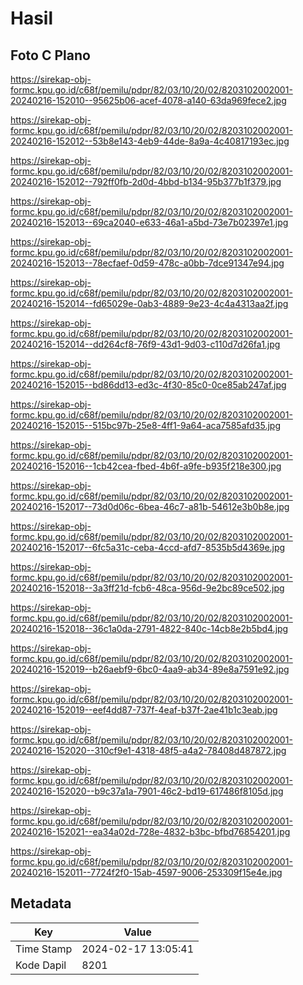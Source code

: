 # Hasil

## Foto C Plano

https://sirekap-obj-formc.kpu.go.id/c68f/pemilu/pdpr/82/03/10/20/02/8203102002001-20240216-152010--95625b06-acef-4078-a140-63da969fece2.jpg

https://sirekap-obj-formc.kpu.go.id/c68f/pemilu/pdpr/82/03/10/20/02/8203102002001-20240216-152012--53b8e143-4eb9-44de-8a9a-4c40817193ec.jpg

https://sirekap-obj-formc.kpu.go.id/c68f/pemilu/pdpr/82/03/10/20/02/8203102002001-20240216-152012--792ff0fb-2d0d-4bbd-b134-95b377b1f379.jpg

https://sirekap-obj-formc.kpu.go.id/c68f/pemilu/pdpr/82/03/10/20/02/8203102002001-20240216-152013--69ca2040-e633-46a1-a5bd-73e7b02397e1.jpg

https://sirekap-obj-formc.kpu.go.id/c68f/pemilu/pdpr/82/03/10/20/02/8203102002001-20240216-152013--78ecfaef-0d59-478c-a0bb-7dce91347e94.jpg

https://sirekap-obj-formc.kpu.go.id/c68f/pemilu/pdpr/82/03/10/20/02/8203102002001-20240216-152014--fd65029e-0ab3-4889-9e23-4c4a4313aa2f.jpg

https://sirekap-obj-formc.kpu.go.id/c68f/pemilu/pdpr/82/03/10/20/02/8203102002001-20240216-152014--dd264cf8-76f9-43d1-9d03-c110d7d26fa1.jpg

https://sirekap-obj-formc.kpu.go.id/c68f/pemilu/pdpr/82/03/10/20/02/8203102002001-20240216-152015--bd86dd13-ed3c-4f30-85c0-0ce85ab247af.jpg

https://sirekap-obj-formc.kpu.go.id/c68f/pemilu/pdpr/82/03/10/20/02/8203102002001-20240216-152015--515bc97b-25e8-4ff1-9a64-aca7585afd35.jpg

https://sirekap-obj-formc.kpu.go.id/c68f/pemilu/pdpr/82/03/10/20/02/8203102002001-20240216-152016--1cb42cea-fbed-4b6f-a9fe-b935f218e300.jpg

https://sirekap-obj-formc.kpu.go.id/c68f/pemilu/pdpr/82/03/10/20/02/8203102002001-20240216-152017--73d0d06c-6bea-46c7-a81b-54612e3b0b8e.jpg

https://sirekap-obj-formc.kpu.go.id/c68f/pemilu/pdpr/82/03/10/20/02/8203102002001-20240216-152017--6fc5a31c-ceba-4ccd-afd7-8535b5d4369e.jpg

https://sirekap-obj-formc.kpu.go.id/c68f/pemilu/pdpr/82/03/10/20/02/8203102002001-20240216-152018--3a3ff21d-fcb6-48ca-956d-9e2bc89ce502.jpg

https://sirekap-obj-formc.kpu.go.id/c68f/pemilu/pdpr/82/03/10/20/02/8203102002001-20240216-152018--36c1a0da-2791-4822-840c-14cb8e2b5bd4.jpg

https://sirekap-obj-formc.kpu.go.id/c68f/pemilu/pdpr/82/03/10/20/02/8203102002001-20240216-152019--b26aebf9-6bc0-4aa9-ab34-89e8a7591e92.jpg

https://sirekap-obj-formc.kpu.go.id/c68f/pemilu/pdpr/82/03/10/20/02/8203102002001-20240216-152019--eef4dd87-737f-4eaf-b37f-2ae41b1c3eab.jpg

https://sirekap-obj-formc.kpu.go.id/c68f/pemilu/pdpr/82/03/10/20/02/8203102002001-20240216-152020--310cf9e1-4318-48f5-a4a2-78408d487872.jpg

https://sirekap-obj-formc.kpu.go.id/c68f/pemilu/pdpr/82/03/10/20/02/8203102002001-20240216-152020--b9c37a1a-7901-46c2-bd19-617486f8105d.jpg

https://sirekap-obj-formc.kpu.go.id/c68f/pemilu/pdpr/82/03/10/20/02/8203102002001-20240216-152021--ea34a02d-728e-4832-b3bc-bfbd76854201.jpg

https://sirekap-obj-formc.kpu.go.id/c68f/pemilu/pdpr/82/03/10/20/02/8203102002001-20240216-152011--7724f2f0-15ab-4597-9006-253309f15e4e.jpg


## Metadata

| Key        | Value               |
| ---------- | ------------------- |
| Time Stamp | 2024-02-17 13:05:41 |
| Kode Dapil | 8201                |



